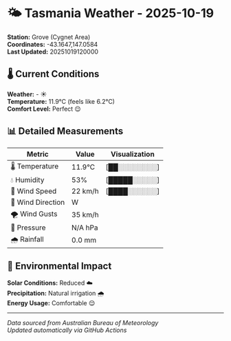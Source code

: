 # 🌤️ Tasmania Weather - 2025-10-19

**Station:** Grove (Cygnet Area)  
**Coordinates:** -43.1647,147.0584  
**Last Updated:** 20251019120000

## 🌡️ Current Conditions

**Weather:** - ☀️  
**Temperature:** 11.9°C (feels like 6.2°C)  
**Comfort Level:** Perfect 😌

## 📊 Detailed Measurements

| Metric | Value | Visualization |
|--------|-------|---------------|
| 🌡️ Temperature | 11.9°C | [██░░░░░░░░] |
| 💧 Humidity | 53% | [█████░░░░░] |
| 💨 Wind Speed | 22 km/h | [████░░░░░░] |
| 🧭 Wind Direction | W | |
| 🌪️ Wind Gusts | 35 km/h | |
| 🔽 Pressure | N/A hPa | |
| 🌧️ Rainfall | 0.0 mm | |

## 🌱 Environmental Impact

**Solar Conditions:** Reduced ☁️  
**Precipitation:** Natural irrigation 🌧️  
**Energy Usage:** Comfortable 😌

---
*Data sourced from Australian Bureau of Meteorology*  
*Updated automatically via GitHub Actions*
